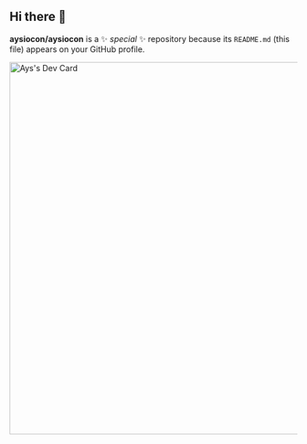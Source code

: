 ## Hi there 👋


**aysiocon/aysiocon** is a ✨ _special_ ✨ repository because its `README.md` (this file) appears on your GitHub profile.

<a href="https://app.daily.dev/gengays"><img src="https://api.daily.dev/devcards/v2/fRQHDuwnszbdT61Bl4ZHx.png?type=wide&r=udq" width="652" alt="Ays's Dev Card"/></a>

